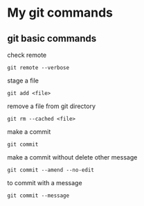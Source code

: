 # My git commands

## git basic commands

  check remote

  ```git
  git remote --verbose
  ```

  stage a file

  ```git
  git add <file>
  ```

  remove a file from git directory

  ```git
  git rm --cached <file>
  ```

  make a commit

  ```git
  git commit
  ```

  make a commit without delete other message

  ```git
  git commit --amend --no-edit
  ```

  to commit with a message
  
  ```git
  git commit --message
  ```
